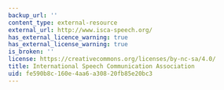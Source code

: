 ```yaml
---
backup_url: ''
content_type: external-resource
external_url: http://www.isca-speech.org/
has_external_licence_warning: true
has_external_license_warning: true
is_broken: ''
license: https://creativecommons.org/licenses/by-nc-sa/4.0/
title: International Speech Communication Association
uid: fe590b8c-160e-4aa6-a308-20fb85e20bc3
---
```

